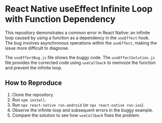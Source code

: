 # React Native useEffect Infinite Loop with Function Dependency

This repository demonstrates a common error in React Native: an infinite loop caused by using a function as a dependency in the `useEffect` hook. The bug involves asynchronous operations within the `useEffect`, making the issue more difficult to diagnose.

The `useEffectBug.js` file shows the buggy code. The `useEffectSolution.js` file provides the corrected code using `useCallback` to memoize the function and prevent the infinite loop.

## How to Reproduce

1. Clone the repository.
2. Run `npm install`.
3. Run `npx react-native run-android` (or `npx react-native run-ios`).
4. Observe the infinite loop and subsequent errors in the buggy example.
5. Compare the solution to see how `useCallback` fixes the problem.